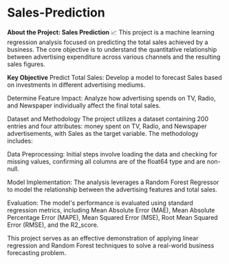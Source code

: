 # Sales-Prediction
**About the Project: Sales Prediction** 📈
This project is a machine learning regression analysis focused on predicting the total sales achieved by a business. The core objective is to understand the quantitative relationship between advertising expenditure across various channels and the resulting sales figures.

**Key Objective**
Predict Total Sales: Develop a model to forecast Sales based on investments in different advertising mediums.

Determine Feature Impact: Analyze how advertising spends on TV, Radio, and Newspaper individually affect the final total sales.

Dataset and Methodology
The project utilizes a dataset containing 200 entries and four attributes: money spent on TV, Radio, and Newspaper advertisements, with Sales as the target variable. The methodology includes:

Data Preprocessing: Initial steps involve loading the data and checking for missing values, confirming all columns are of the float64 type and are non-null.

Model Implementation: The analysis leverages a Random Forest Regressor to model the relationship between the advertising features and total sales.

Evaluation: The model's performance is evaluated using standard regression metrics, including Mean Absolute Error (MAE), Mean Absolute Percentage Error (MAPE), Mean Squared Error (MSE), Root Mean Squared Error (RMSE), and the R2_score.

This project serves as an effective demonstration of applying linear regression and Random Forest techniques to solve a real-world business forecasting problem.
